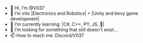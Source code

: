 - 👋 Hi, I’m @V037
- 👀 I’m into |Electronics and Robotics| + |Unity and bevy game development|
- 🌱 I’m currently learning: |C#, C++, PY, JS, 🦀|
- 💞️ I’m looking for something that still doesn't exist...
- 📫 How to reach me: Discord/V037

